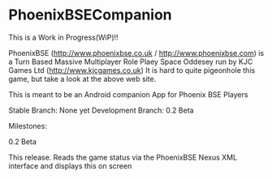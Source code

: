 # PhoenixBSECompanion
This is a Work in Progress(WiP)!!

PhoenixBSE (http://www.phoenixbse.co.uk / http://www.phoenixbse.com) is a Turn Based Massive Multiplayer Role Plaey Space Oddesey run by KJC Games Ltd (http://www.kjcgames.co.uk)
It is hard to quite pigeonhole this game, but take a look at the above web site.

This is meant to be an Android companion App for Phoenix BSE Players

Stable Branch:      None yet
Development Branch: 0.2 Beta

Milestones:

0.2 Beta

This release. Reads the game status via the PhoenixBSE Nexus XML interface and displays this on screen 

